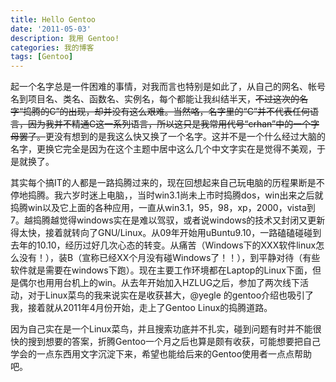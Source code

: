 ```yaml
---
title: Hello Gentoo
date: '2011-05-03'
description: 我用 Gentoo!
categories: 我的博客
tags: [Gentoo]
---
```

起一个名字总是一件困难的事情，对我而言也特别是如此了，从自己的网名、帐号名到项目名、类名、函数名、实例名，每个都能让我纠结半天，<del>不过这次的名字“捣腾的C”的出现，却并没有这么艰难。当然咯，名字里的“C”并不代表任何语言，因为我并不精通C这一系列语言，所以这只是我常用代号“crhan”中的一个字母罢了。</del>更没有想到的是我这么快又换了一个名字。这并不是一个什么经过大脑的名字，更换它完全是因为在这个主题中居中这么几个中文字实在是觉得不美观，于是就换了。

其实每个搞IT的人都是一路捣腾过来的，现在回想起来自己玩电脑的历程果断是不停地捣腾。我六岁时迷上电脑，，当时win3.1尚未上市时捣腾dos，win出来之后就捣腾win以及它上面的各种应用，一直从win3.1，95，98，xp，2000，vista到7。越捣腾越觉得windows实在是难以驾驭，或者说windows的技术又封闭又更新得太快，接着就转向了GNU/Linux。从09年开始用uBuntu9.10，一路磕磕碰碰到去年的10.10，经历过好几次心态的转变。从痛苦（Windows下的XXX软件linux怎么没有！），装B（宣称已经XX个月没有碰Windows了！！），到平静对待（有些软件就是需要在windows下跑）。现在主要工作环境都在Laptop的Linux下面，但是偶尔也用用台机上的win。从去年开始加入HZLUG之后，参加了两次线下活动，对于Linux菜鸟的我来说实在是收获甚大，@yegle 的gentoo介绍也吸引了我，接着就从2011年4月份开始，走上了Gentoo Linux的捣腾道路。

因为自己实在是一个Linux菜鸟，并且搜索功底并不扎实，碰到问题有时并不能很快的搜到想要的答案，折腾Gentoo一个月之后也算是颇有收获，可能想要把自己学会的一点东西用文字沉淀下来，希望也能给后来的Gentoo使用者一点点帮助吧。
